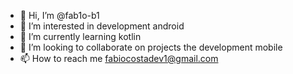 - 👋 Hi, I’m @fab1o-b1
- 👀 I’m interested in development android
- 🌱 I’m currently learning kotlin
- 💞️ I’m looking to collaborate on projects the development mobile 
- 📫 How to reach me fabiocostadev1@gmail.com

<!---
fab1o-b1/fab1o-b1 is a ✨ special ✨ repository because its `README.md` (this file) appears on your GitHub profile.
You can click the Preview link to take a look at your changes.
--->
